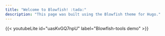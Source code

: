 ```yaml
---
title: "Welcome to Blowfish! :tada:"
description: "This page was built using the Blowfish theme for Hugo."
---
```



{{< youtubeLite id="uasKvGQ7npU" label="Blowfish-tools demo" >}}


